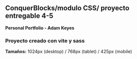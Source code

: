 ## ConquerBlocks/modulo CSS/ proyecto entregable 4-5

**Personal Portfolio - Adam Keyes**

### Proyecto creado con vite y sass

**Tamaños:** 1024px (desktop) / 768px (tablet) / 425px (mobile)
